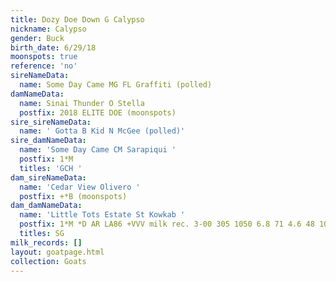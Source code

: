 ```yaml
---
title: Dozy Doe Down G Calypso
nickname: Calypso
gender: Buck
birth_date: 6/29/18
moonspots: true
reference: 'no'
sireNameData:
  name: Some Day Came MG FL Graffiti (polled)
damNameData:
  name: Sinai Thunder O Stella
  postfix: 2018 ELITE DOE (moonspots)
sire_sireNameData:
  name: ' Gotta B Kid N McGee (polled)'
sire_damNameData:
  name: 'Some Day Came CM Sarapiqui '
  postfix: 1*M
  titles: 'GCH '
dam_sireNameData:
  name: 'Cedar View Olivero '
  postfix: +*B (moonspots)
dam_damNameData:
  name: 'Little Tots Estate St Kowkab '
  postfix: 1*M *D AR LA86 +VVV milk rec. 3-00 305 1050 6.8 71 4.6 48 101 00
  titles: SG
milk_records: []
layout: goatpage.html
collection: Goats
---
```


